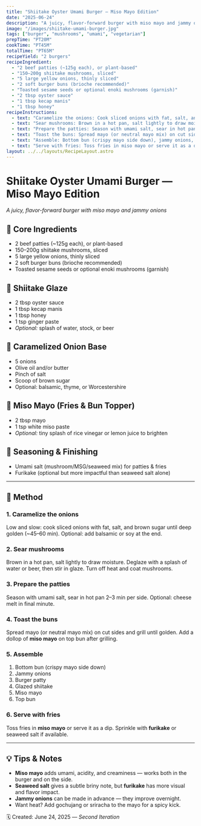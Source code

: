 ```yaml
---
title: "Shiitake Oyster Umami Burger — Miso Mayo Edition"
date: "2025-06-24"
description: "A juicy, flavor-forward burger with miso mayo and jammy onions."
image: "/images/shiitake-umami-burger.jpg"
tags: ["burger", "mushrooms", "umami", "vegetarian"]
prepTime: "PT20M"
cookTime: "PT45M"
totalTime: "PT65M"
recipeYield: "2 burgers"
recipeIngredient:
  - "2 beef patties (~125g each), or plant-based"
  - "150–200g shiitake mushrooms, sliced"
  - "5 large yellow onions, thinly sliced"
  - "2 soft burger buns (brioche recommended)"
  - "Toasted sesame seeds or optional enoki mushrooms (garnish)"
  - "2 tbsp oyster sauce"
  - "1 tbsp kecap manis"
  - "1 tbsp honey"
recipeInstructions:
  - text: "Caramelize the onions: Cook sliced onions with fat, salt, and brown sugar until deep golden (~45–60 min). Optional: add balsamic or soy at the end."
  - text: "Sear mushrooms: Brown in a hot pan, salt lightly to draw moisture. Deglaze with a splash of water or beer, then stir in glaze. Turn off heat and coat mushrooms."
  - text: "Prepare the patties: Season with umami salt, sear in hot pan 2–3 min per side. Optional: cheese melt in final minute."
  - text: "Toast the buns: Spread mayo (or neutral mayo mix) on cut sides and grill until golden. Add a dollop of miso mayo on top bun after grilling."
  - text: "Assemble: Bottom bun (crispy mayo side down), jammy onions, burger patty, glazed shiitake, miso mayo, top bun."
  - text: "Serve with fries: Toss fries in miso mayo or serve it as a dip. Sprinkle with furikake or seaweed salt if available."
layout: ../../layouts/RecipeLayout.astro
---
```


# Shiitake Oyster Umami Burger — Miso Mayo Edition
*A juicy, flavor-forward burger with miso mayo and jammy onions*

## 🍔 Core Ingredients
- 2 beef patties (~125g each), or plant-based
- 150–200g shiitake mushrooms, sliced
- 5 large yellow onions, thinly sliced
- 2 soft burger buns (brioche recommended)
- Toasted sesame seeds or optional enoki mushrooms (garnish)

## 🍄 Shiitake Glaze
- 2 tbsp oyster sauce  
- 1 tbsp kecap manis  
- 1 tbsp honey  
- 1 tsp ginger paste  
- *Optional:* splash of water, stock, or beer

## 🧅 Caramelized Onion Base
- 5 onions  
- Olive oil and/or butter  
- Pinch of salt  
- Scoop of brown sugar  
- Optional: balsamic, thyme, or Worcestershire

## 🥄 Miso Mayo (Fries & Bun Topper)
- 2 tbsp mayo  
- 1 tsp white miso paste  
- *Optional:* tiny splash of rice vinegar or lemon juice to brighten

## 🧂 Seasoning & Finishing
- Umami salt (mushroom/MSG/seaweed mix) for patties & fries  
- Furikake (optional but more impactful than seaweed salt alone)

---

## 🔪 Method

### 1. **Caramelize the onions**  
Low and slow: cook sliced onions with fat, salt, and brown sugar until deep golden (~45–60 min). Optional: add balsamic or soy at the end.

### 2. **Sear mushrooms**  
Brown in a hot pan, salt lightly to draw moisture. Deglaze with a splash of water or beer, then stir in glaze. Turn off heat and coat mushrooms.

### 3. **Prepare the patties**  
Season with umami salt, sear in hot pan 2–3 min per side. Optional: cheese melt in final minute.

### 4. **Toast the buns**  
Spread mayo (or neutral mayo mix) on cut sides and grill until golden. Add a dollop of **miso mayo** on top bun after grilling.

### 5. **Assemble**
1. Bottom bun (crispy mayo side down)  
2. Jammy onions  
3. Burger patty  
4. Glazed shiitake  
5. Miso mayo  
6. Top bun  

### 6. **Serve with fries**
Toss fries in **miso mayo** or serve it as a dip. Sprinkle with **furikake** or seaweed salt if available.

---

## 💡 Tips & Notes

- **Miso mayo** adds umami, acidity, and creaminess — works both in the burger and on the side.
- **Seaweed salt** gives a subtle briny note, but **furikake** has more visual and flavor impact.
- **Jammy onions** can be made in advance — they improve overnight.
- Want heat? Add gochujang or sriracha to the mayo for a spicy kick.

🗓 Created: June 24, 2025 — *Second Iteration*
